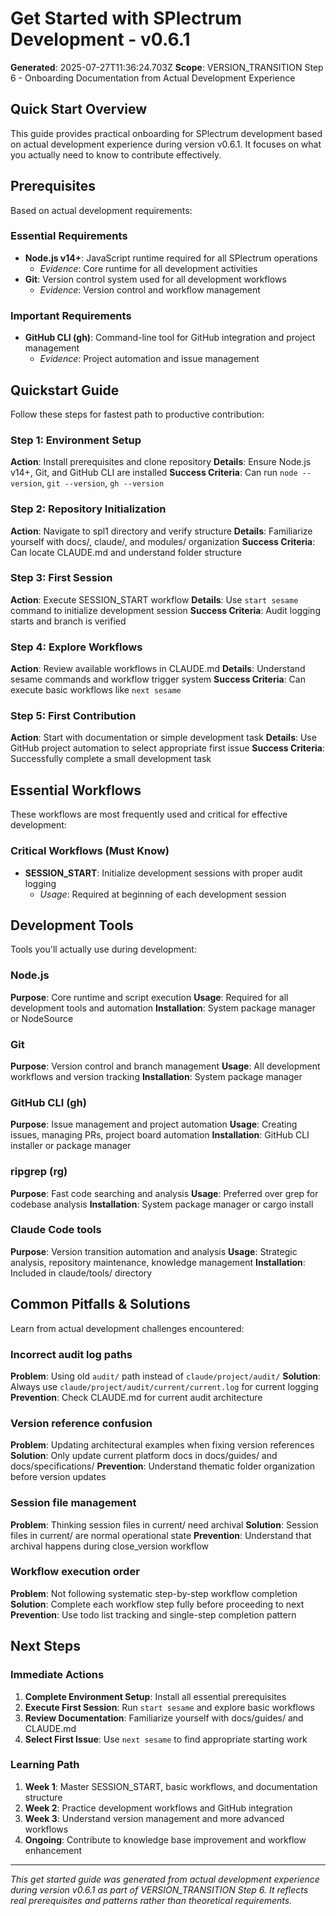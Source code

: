 # Get Started with SPlectrum Development - v0.6.1

**Generated**: 2025-07-27T11:36:24.703Z
**Scope**: VERSION_TRANSITION Step 6 - Onboarding Documentation from Actual Development Experience

## Quick Start Overview

This guide provides practical onboarding for SPlectrum development based on actual development experience during version v0.6.1. It focuses on what you actually need to know to contribute effectively.

## Prerequisites

Based on actual development requirements:

### Essential Requirements
- **Node.js v14+**: JavaScript runtime required for all SPlectrum operations
  - *Evidence*: Core runtime for all development activities
- **Git**: Version control system used for all development workflows
  - *Evidence*: Version control and workflow management

### Important Requirements
- **GitHub CLI (gh)**: Command-line tool for GitHub integration and project management
  - *Evidence*: Project automation and issue management

## Quickstart Guide

Follow these steps for fastest path to productive contribution:

### Step 1: Environment Setup
**Action**: Install prerequisites and clone repository
**Details**: Ensure Node.js v14+, Git, and GitHub CLI are installed
**Success Criteria**: Can run `node --version`, `git --version`, `gh --version`

### Step 2: Repository Initialization
**Action**: Navigate to spl1 directory and verify structure
**Details**: Familiarize yourself with docs/, claude/, and modules/ organization
**Success Criteria**: Can locate CLAUDE.md and understand folder structure

### Step 3: First Session
**Action**: Execute SESSION_START workflow
**Details**: Use `start sesame` command to initialize development session
**Success Criteria**: Audit logging starts and branch is verified

### Step 4: Explore Workflows
**Action**: Review available workflows in CLAUDE.md
**Details**: Understand sesame commands and workflow trigger system
**Success Criteria**: Can execute basic workflows like `next sesame`

### Step 5: First Contribution
**Action**: Start with documentation or simple development task
**Details**: Use GitHub project automation to select appropriate first issue
**Success Criteria**: Successfully complete a small development task

## Essential Workflows

These workflows are most frequently used and critical for effective development:

### Critical Workflows (Must Know)
- **SESSION_START**: Initialize development sessions with proper audit logging
  - *Usage*: Required at beginning of each development session

## Development Tools

Tools you'll actually use during development:

### Node.js
**Purpose**: Core runtime and script execution
**Usage**: Required for all development tools and automation
**Installation**: System package manager or NodeSource

### Git
**Purpose**: Version control and branch management
**Usage**: All development workflows and version tracking
**Installation**: System package manager

### GitHub CLI (gh)
**Purpose**: Issue management and project automation
**Usage**: Creating issues, managing PRs, project board automation
**Installation**: GitHub CLI installer or package manager

### ripgrep (rg)
**Purpose**: Fast code searching and analysis
**Usage**: Preferred over grep for codebase analysis
**Installation**: System package manager or cargo install

### Claude Code tools
**Purpose**: Version transition automation and analysis
**Usage**: Strategic analysis, repository maintenance, knowledge management
**Installation**: Included in claude/tools/ directory

## Common Pitfalls & Solutions

Learn from actual development challenges encountered:

### Incorrect audit log paths
**Problem**: Using old `audit/` path instead of `claude/project/audit/`
**Solution**: Always use `claude/project/audit/current/current.log` for current logging
**Prevention**: Check CLAUDE.md for current audit architecture

### Version reference confusion
**Problem**: Updating architectural examples when fixing version references
**Solution**: Only update current platform docs in docs/guides/ and docs/specifications/
**Prevention**: Understand thematic folder organization before version updates

### Session file management
**Problem**: Thinking session files in current/ need archival
**Solution**: Session files in current/ are normal operational state
**Prevention**: Understand that archival happens during close_version workflow

### Workflow execution order
**Problem**: Not following systematic step-by-step workflow completion
**Solution**: Complete each workflow step fully before proceeding to next
**Prevention**: Use todo list tracking and single-step completion pattern

## Next Steps

### Immediate Actions
1. **Complete Environment Setup**: Install all essential prerequisites
2. **Execute First Session**: Run `start sesame` and explore basic workflows
3. **Review Documentation**: Familiarize yourself with docs/guides/ and CLAUDE.md
4. **Select First Issue**: Use `next sesame` to find appropriate starting work

### Learning Path
1. **Week 1**: Master SESSION_START, basic workflows, and documentation structure
2. **Week 2**: Practice development workflows and GitHub integration
3. **Week 3**: Understand version management and more advanced workflows
4. **Ongoing**: Contribute to knowledge base improvement and workflow enhancement

---

*This get started guide was generated from actual development experience during version v0.6.1 as part of VERSION_TRANSITION Step 6. It reflects real prerequisites and patterns rather than theoretical requirements.*